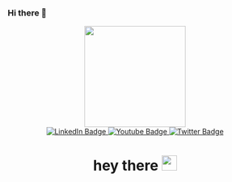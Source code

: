 ### Hi there 👋

<!--
**annadema/annadema** is a ✨ _special_ ✨ repository because its `README.md` (this file) appears on your GitHub profile.

Here are some ideas to get you started:

- 🔭 I’m currently working on ...
- 🌱 I’m currently learning ...
- 👯 I’m looking to collaborate on ...
- 🤔 I’m looking for help with ...
- 💬 Ask me about ...
- 📫 How to reach me: ...
- 😄 Pronouns: ...
- ⚡ Fun fact: ...
-->
<div id="header" align="center">
  <img src="https://media.giphy.com/media/WUlplcMpOCEmTGBtBW/giphy.gif" width="200"/>
  
  <div id="badges">
  <a href="https://www.linkedin.com/in/annamaria-de-martino-3a76a225/">
    <img src="https://img.shields.io/badge/LinkedIn-blueviolet?style=plastic&logo=linkedin&logoColor=white" alt="LinkedIn Badge"/>
  </a>
    
  <a href="https://www.instagram.com/annadema2/">
    <img src="https://img.shields.io/badge/Instagram-pink?style=plastic&logo=instagram&logoColor=white" alt="Youtube Badge"/>
  </a>
    
  <a href="https://twitter.com/annadema2">
    <img src="https://img.shields.io/badge/Twitter-cyan?style=plastice&logo=twitter&logoColor=white" alt="Twitter Badge"/>
  </a>
</div>
<img src="https://komarev.com/ghpvc/?username=annademae&style=flat-square&color=blue" alt=""/>
<h1>
  hey there
  <img src="https://media.giphy.com/media/hvRJCLFzcasrR4ia7z/giphy.gif"  width="30px"/>
</h1>
  
</div>


